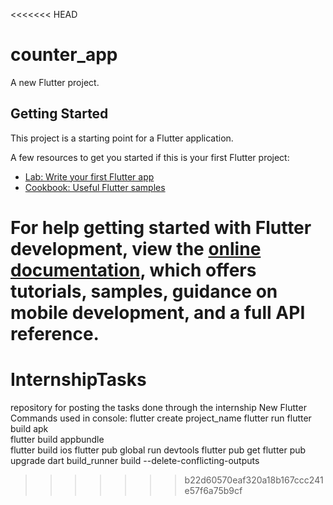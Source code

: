 <<<<<<< HEAD
# counter_app

A new Flutter project.

## Getting Started

This project is a starting point for a Flutter application.

A few resources to get you started if this is your first Flutter project:

- [Lab: Write your first Flutter app](https://docs.flutter.dev/get-started/codelab)
- [Cookbook: Useful Flutter samples](https://docs.flutter.dev/cookbook)

For help getting started with Flutter development, view the
[online documentation](https://docs.flutter.dev/), which offers tutorials,
samples, guidance on mobile development, and a full API reference.
=======
# InternshipTasks
repository for posting the tasks done through the internship
New Flutter Commands used in console: 
flutter create project_name
flutter run
flutter build apk   
flutter build appbundle   
flutter build ios
flutter pub global run devtools
flutter pub get
flutter pub upgrade
dart build_runner build --delete-conflicting-outputs
>>>>>>> b22d60570eaf320a18b167ccc241e57f6a75b9cf
